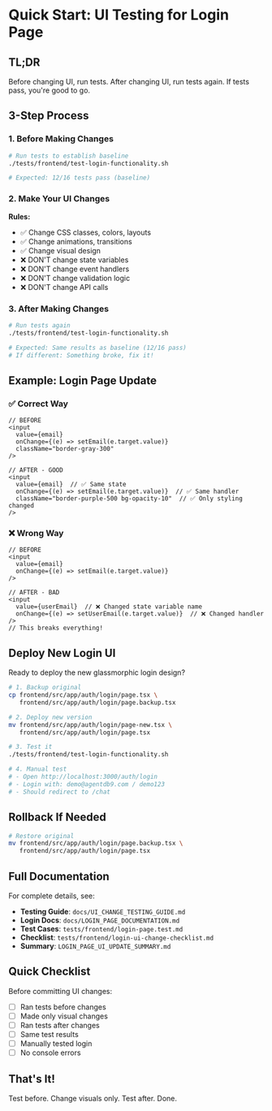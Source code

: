 # Quick Start: UI Testing for Login Page

## TL;DR

Before changing UI, run tests. After changing UI, run tests again. If tests pass, you're good to go.

## 3-Step Process

### 1. Before Making Changes

```bash
# Run tests to establish baseline
./tests/frontend/test-login-functionality.sh

# Expected: 12/16 tests pass (baseline)
```

### 2. Make Your UI Changes

**Rules:**
- ✅ Change CSS classes, colors, layouts
- ✅ Change animations, transitions
- ✅ Change visual design
- ❌ DON'T change state variables
- ❌ DON'T change event handlers
- ❌ DON'T change validation logic
- ❌ DON'T change API calls

### 3. After Making Changes

```bash
# Run tests again
./tests/frontend/test-login-functionality.sh

# Expected: Same results as baseline (12/16 pass)
# If different: Something broke, fix it!
```

## Example: Login Page Update

### ✅ Correct Way

```tsx
// BEFORE
<input 
  value={email}
  onChange={(e) => setEmail(e.target.value)}
  className="border-gray-300"
/>

// AFTER - GOOD
<input 
  value={email}  // ✅ Same state
  onChange={(e) => setEmail(e.target.value)}  // ✅ Same handler
  className="border-purple-500 bg-opacity-10"  // ✅ Only styling changed
/>
```

### ❌ Wrong Way

```tsx
// BEFORE
<input 
  value={email}
  onChange={(e) => setEmail(e.target.value)}
/>

// AFTER - BAD
<input 
  value={userEmail}  // ❌ Changed state variable name
  onChange={(e) => setUserEmail(e.target.value)}  // ❌ Changed handler
/>
// This breaks everything!
```

## Deploy New Login UI

Ready to deploy the new glassmorphic login design?

```bash
# 1. Backup original
cp frontend/src/app/auth/login/page.tsx \
   frontend/src/app/auth/login/page.backup.tsx

# 2. Deploy new version
mv frontend/src/app/auth/login/page-new.tsx \
   frontend/src/app/auth/login/page.tsx

# 3. Test it
./tests/frontend/test-login-functionality.sh

# 4. Manual test
# - Open http://localhost:3000/auth/login
# - Login with: demo@agentdb9.com / demo123
# - Should redirect to /chat
```

## Rollback If Needed

```bash
# Restore original
mv frontend/src/app/auth/login/page.backup.tsx \
   frontend/src/app/auth/login/page.tsx
```

## Full Documentation

For complete details, see:
- **Testing Guide**: `docs/UI_CHANGE_TESTING_GUIDE.md`
- **Login Docs**: `docs/LOGIN_PAGE_DOCUMENTATION.md`
- **Test Cases**: `tests/frontend/login-page.test.md`
- **Checklist**: `tests/frontend/login-ui-change-checklist.md`
- **Summary**: `LOGIN_PAGE_UI_UPDATE_SUMMARY.md`

## Quick Checklist

Before committing UI changes:
- [ ] Ran tests before changes
- [ ] Made only visual changes
- [ ] Ran tests after changes
- [ ] Same test results
- [ ] Manually tested login
- [ ] No console errors

## That's It!

Test before. Change visuals only. Test after. Done.
